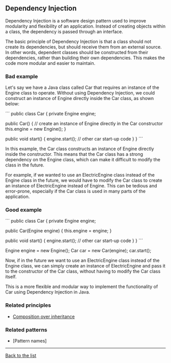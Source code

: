 ## Dependency Injection

Dependency Injection is a software design pattern used to improve modularity and flexibility of an application. Instead of creating objects within a class, the dependency is passed through an interface.

The basic principle of Dependency Injection is that a class should not create its dependencies, but should receive them from an external source. In other words, dependent classes should be constructed from their dependencies, rather than building their own dependencies. This makes the code more modular and easier to maintain.

### Bad example

Let's say we have a Java class called Car that requires an instance of the Engine class to operate. Without using Dependency Injection, we could construct an instance of Engine directly inside the Car class, as shown below:

´´´
public class Car {
   private Engine engine;
  
   public Car() {
      // create an instance of Engine directly in the Car constructor
      this.engine = new Engine();
   }
  
   public void start() {
      engine.start();
      // other car start-up code
   }
}
´´´

In this example, the Car class constructs an instance of Engine directly inside the constructor. This means that the Car class has a strong dependency on the Engine class, which can make it difficult to modify the class in the future.

For example, if we wanted to use an ElectricEngine class instead of the Engine class in the future, we would have to modify the Car class to create an instance of ElectricEngine instead of Engine. This can be tedious and error-prone, especially if the Car class is used in many parts of the application.

### Good example

´´´
public class Car {
   private Engine engine;
  
   public Car(Engine engine) {
      this.engine = engine;
   }
  
   public void start() {
      engine.start();
      // other car start-up code
   }
}
´´´

Engine engine = new Engine();
Car car = new Car(engine);
car.start();

Now, if in the future we want to use an ElectricEngine class instead of the Engine class, we can simply create an instance of ElectricEngine and pass it to the constructor of the Car class, without having to modify the Car class itself.

This is a more flexible and modular way to implement the functionality of Car using Dependency Injection in Java.

### Related principles

- [Composition over inheritance](../general/compositionoverinheritance.md)

### Related patterns

- [Pattern names]

---
[Back to the list](./README.md)

